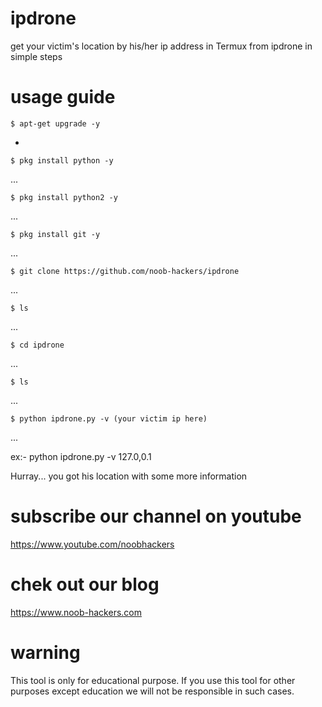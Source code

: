 # ipdrone
get your victim's location by his/her ip address in Termux from ipdrone
in simple steps 

# usage guide

    $ apt-get upgrade -y
-

    $ pkg install python -y 
...

    $ pkg install python2 -y
...

    $ pkg install git -y
...

    $ git clone https://github.com/noob-hackers/ipdrone
...

    $ ls
...

    $ cd ipdrone   
...

    $ ls

...

    $ python ipdrone.py -v (your victim ip here)
...

ex:- python ipdrone.py -v 127.0,0.1

Hurray... you got his location with some more information

# subscribe our channel on youtube
https://www.youtube.com/noobhackers

# chek out our blog 
https://www.noob-hackers.com

# warning
This tool is only for educational purpose. If you use this tool for other purposes except education we will not be responsible in such cases.
